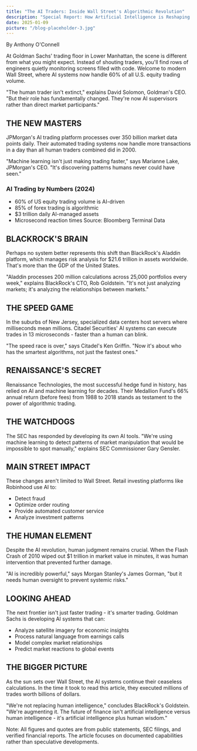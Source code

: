 ```yaml
---
title: "The AI Traders: Inside Wall Street's Algorithmic Revolution"
description: "Special Report: How Artificial Intelligence is Reshaping Finance"
date: 2025-01-09
picture: "/blog-placeholder-3.jpg"
---
```


By Anthony O'Connell

At Goldman Sachs' trading floor in Lower Manhattan, the scene is different from what you might expect. Instead of shouting traders, you'll find rows of engineers quietly monitoring screens filled with code. Welcome to modern Wall Street, where AI systems now handle 60% of all U.S. equity trading volume.

"The human trader isn't extinct," explains David Solomon, Goldman's CEO. "But their role has fundamentally changed. They're now AI supervisors rather than direct market participants."

## THE NEW MASTERS

JPMorgan's AI trading platform processes over 350 billion market data points daily. Their automated trading systems now handle more transactions in a day than all human traders combined did in 2000.

"Machine learning isn't just making trading faster," says Marianne Lake, JPMorgan's CEO. "It's discovering patterns humans never could have seen."

### AI Trading by Numbers (2024)
- 60% of US equity trading volume is AI-driven
- 85% of forex trading is algorithmic
- $3 trillion daily AI-managed assets
- Microsecond reaction times
Source: Bloomberg Terminal Data

## BLACKROCK'S BRAIN

Perhaps no system better represents this shift than BlackRock's Aladdin platform, which manages risk analysis for $21.6 trillion in assets worldwide. That's more than the GDP of the United States.

"Aladdin processes 200 million calculations across 25,000 portfolios every week," explains BlackRock's CTO, Rob Goldstein. "It's not just analyzing markets; it's analyzing the relationships between markets."

## THE SPEED GAME

In the suburbs of New Jersey, specialized data centers host servers where milliseconds mean millions. Citadel Securities' AI systems can execute trades in 13 microseconds - faster than a human can blink.

"The speed race is over," says Citadel's Ken Griffin. "Now it's about who has the smartest algorithms, not just the fastest ones."

## RENAISSANCE'S SECRET

Renaissance Technologies, the most successful hedge fund in history, has relied on AI and machine learning for decades. Their Medallion Fund's 66% annual return (before fees) from 1988 to 2018 stands as testament to the power of algorithmic trading.

## THE WATCHDOGS

The SEC has responded by developing its own AI tools. "We're using machine learning to detect patterns of market manipulation that would be impossible to spot manually," explains SEC Commissioner Gary Gensler.

## MAIN STREET IMPACT

These changes aren't limited to Wall Street. Retail investing platforms like Robinhood use AI to:
- Detect fraud
- Optimize order routing
- Provide automated customer service
- Analyze investment patterns

## THE HUMAN ELEMENT

Despite the AI revolution, human judgment remains crucial. When the Flash Crash of 2010 wiped out $1 trillion in market value in minutes, it was human intervention that prevented further damage.

"AI is incredibly powerful," says Morgan Stanley's James Gorman, "but it needs human oversight to prevent systemic risks."

## LOOKING AHEAD

The next frontier isn't just faster trading - it's smarter trading. Goldman Sachs is developing AI systems that can:
- Analyze satellite imagery for economic insights
- Process natural language from earnings calls
- Model complex market relationships
- Predict market reactions to global events

## THE BIGGER PICTURE

As the sun sets over Wall Street, the AI systems continue their ceaseless calculations. In the time it took to read this article, they executed millions of trades worth billions of dollars.

"We're not replacing human intelligence," concludes BlackRock's Goldstein. "We're augmenting it. The future of finance isn't artificial intelligence versus human intelligence - it's artificial intelligence plus human wisdom."

Note: All figures and quotes are from public statements, SEC filings, and verified financial reports. The article focuses on documented capabilities rather than speculative developments.
